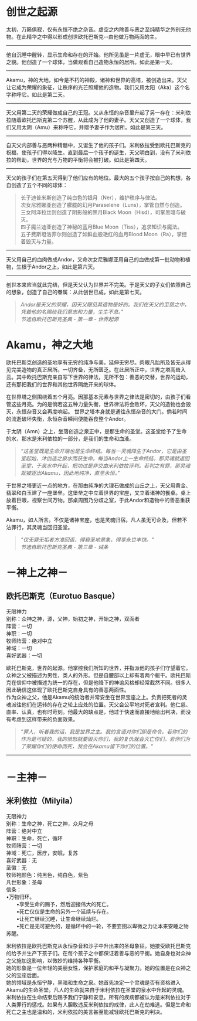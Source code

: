 # 创世之起源

  太初，万籁俱寂，仅有永恒不绝之杂音。虚空之内除善与恶之至纯精华之外别无他物。在此精华之中得以形成创世欧托巴斯克--由他做万物两面的主。

----------- 
  他自沉睡中醒转，显示生命和存在的开始。他所见虽是一片虚无，眼中早已有世界之貌。他创造了一个球体，当做观看自己造物永恒的居所。如此是第一天。

-----------
  Akamu，神的大地，如今是不朽的神殿，诸神和世界的高塔，被创造出来。天父让它成为荣耀的象征，让秩序的光芒照耀他的造物。我们又用太阳（Aka）这个名字称呼它。如此是第二天。

-----------
  天父用第二天的荣耀做成自己的王冠。又从永恒的杂音里升起了另一存在：米利依拉随着欧托巴斯克第二个苏醒，从此成为了他的妻子。天父又创造了一个球体，我们又用太阴（Amu）来称呼它，并赠予妻子作为居所。如此是第三天。

-----------
  自天父内部善与恶两种精髓中，又诞生了他的孩子们。米利依拉受到欧托巴斯克的祝福，使孩子们得以降生。直到最后一个孩子的诞生，天父明白到，没有了米利依拉的帮助，世界的光与万物的平衡将会被打破。如此是第四天。

-----------
  天父的孩子们在第五天得到了他们应有的地位。最大的五个孩子按自己的构想，各自创造了五个不同的球体：

  > 长子迪普米斯创造了纯白色的银月（Ner），维护秩序与律法。</br>
  > 次女尼雅娜亚创造了朦胧的幻月Paraselene（Luns），掌管自然与创造。</br>
  > 三女阿泽拉丝则创造了阴影般的黑月Black Moon（Hisd），司掌黑暗与破灭。</br>
  > 四子魔兰迪亚创造了神秘的蓝月Blue Moon（Tiss），追求知识与魔法。</br>
  > 五子费斯坦洛菲尔则创造了如鲜血般艳红的血月Blood Moon（Ra），掌控着毁灭与力量。</br>

-----------
  天父用自己的血肉做成Andor，又命次女尼雅娜亚用自己的血做成第一批动物和植物，生根于Andor之上，如此是第六天。

-----------
  创世本来应当就此完结，但是天父认为世界并不完美。于是天父的子女们依照自己的想象，创造了自己的眷属：从此创世已成，如此是第七天。

> *Andor是天父的荣耀，因天父眼见其造物是好的。我们在天父的至慈之中，凭着他的名赐给我们意志和力量，生生不息。”*</br>
>                                                          *节选自欧托巴斯克圣典 - 第一章 - 世界起源*

# Akamu，神之大地

欧托巴斯克创造的圣地享有无穷的纯净与美，延伸无穷尽。肉眼凡胎所及皆无从得见完美造物的真正居所。一切齐备，无所匮乏。在此居所正中，世界之塔高耸入云。其中欧托巴斯克亲自写下世界的律法，无所不包：善恶的交替，世界的运动，还有那把我们的世界和其他世界隔绝开来的球体。

在世界塔之侧围绕着五个月亮。因那基本元素与世界之律法是密切的，由孩子们看管这些月亮。为的是倘若这五种力量失衡，世界律法将会败坏，天父的造物也会毁灭，永恒杂音又会再度响起。
世界之塔本身就是通往永恒杂音的大门。倘若时间的流逝破坏失衡，永恒杂音瞬间便能吞食整个Andor。

于太阴（Amn）之上，坐落创造之泉正中，是那生命的圣堂。这圣堂给予了生命的水，那水是米利依拉的一部分，是我们的生命和血液。

> *“这圣堂既是生命开端也是生命终结。每当一灵魂降生于Andor，它是由圣堂起始，沐创造之泉水而获生命。每当Andor上一生命终结，那灵魂就返回圣堂，于泉水中升起，把功过是非交由米利依拉评判。若判之有罪，那灵魂就被逐出Akamu，因此地纯净，直至永恒。”*

于世界之塔更近一点的地方，在那由纯净的大理石做成的山丘之上，天父用黄金、翡翠和白玉建了一座堡垒。这堡垒之中立着世界的宝座，又立着诸神的餐桌。桌上放着巨眼，视察世间万物。那桌周围乃分歧之室，于此Andor和造物中的善恶重获平衡。

Akamu，如人所言。不仅是诸神宝座，也是灵魂归宿。凡人虽无可企及，但若不沾罪行，其灵魂当回归圣堂。

> *"仅无罪无垢者方准回返，得窥圣地景象，得享永世丰饶。"</br>
> 节选自欧托巴斯克圣典 - 第三章 - 诫条*

# －神上之神－
## 欧托巴斯克（Eurotuo Basque）
  无限神力</br>
  别称：众神之神，源，父神，始初之神，开始之神，双面者</br>
  阵营：一切</br>
  神职：一切</br>
  牧师阵营：绝对中立</br>
  神域：一切</br>
  喜好武器：一切</br>
 
  欧托巴斯克，世界的起源。他掌控我们所知的世界，并指派他的孩子们守望着它。</br>
  众神之父被描述为男性，类人的外形。但是自腰部以上却有着两个躯干。欧托巴斯克在信仰中被描述为统一的存在，但是他降下的神谕风格却经常截然不同。很多人因此确信这体现了欧托巴斯克自身具有的善恶两面性。</br>
  作为众神之父，他是Akamu的统治者并常安坐在世界宝座之上。负责把死者的灵魂派往他们在运转的存在之轮上应处的位置。天父会公平地对死者宣判。他仁慈、直率、认真，也有时苛刻。他最大的缺点是，他过于快速而直接地给出判决，而没有考虑到这样带来的负面效果。</br>

> *"罪人，听着我的话，我是世界之主。我的言语对你们即是命令。若你们的作为是可疑的，我的愤怒就要毁灭你们，我的复仇就会灭亡你们。若你们为了荣耀你们的使命而死，我会在Akamu留下你们的位置。"*
-----------

# －主神－
## 米利依拉（Milyila）
  无限神力</br>
  别称：生命之神，死亡之神，众月之母</br>
  阵营：绝对中立</br>
  神职：生命，死亡，循环</br>
  牧师阵营：一切</br>
  神域：死亡，医疗，安眠，复苏</br>
  喜好武器：无</br>
  圣徽：无</br>
  牧师袍颜色：纯黑色，纯白色，紫色</br>
  凡世形象：圣母</br>
  信条：</br>
    •万物归环。</br>
　　•享受生命的赐予，然后迎接伟大的死亡。</br>
　　•死亡仅仅是生命的另外一个延续与存在。</br>
　　•让死亡继续沉睡，让生命继续灿烂。</br>
　　•死亡是无可避免的，是循环中的一轮，不要妄图以卑微之力让本来安睡之物苏醒。</br>
   
  米利依拉是欧托巴斯克从永恒杂音和沙子中升出来的圣母象征。她接受欧托巴斯克的给予并生产下孩子们。在每个孩子之中都保证着善与恶的平衡。她自身也对众神之父施加这影响，以微妙的维持各种平衡。</br>
  她的形象是一位年轻的美丽女性，保护家庭的和平与凝聚力。她的位置是在众神之父的宝座后面。</br>
	她的领域是永恒宁静，黑暗和生命之泉。她首先决定一个灵魂是否有资格进入Akamu的生命圣堂。凡人的生命就来自于米利依拉在圣堂的泉水中升起的灵魂。</br>
  米利依拉在生命结束后赐予我们宁静和安息。所有的疾病都被认为是米利依拉对于人类罪行的惩戒。如果有人胆敢违反米利依拉的戒律，此人在劫难逃。但是生命和死亡之主也是温和的，米利依拉的美言甚至能减轻欧托巴斯克的判决。



